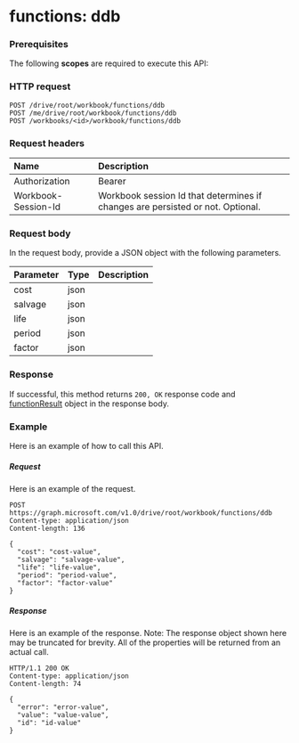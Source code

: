 # functions: ddb


### Prerequisites
The following **scopes** are required to execute this API: 
### HTTP request
<!-- { "blockType": "ignored" } -->
```http
POST /drive/root/workbook/functions/ddb
POST /me/drive/root/workbook/functions/ddb
POST /workbooks/<id>/workbook/functions/ddb

```
### Request headers
| Name       | Description|
|:---------------|:----------|
| Authorization  | Bearer <code>|
| Workbook-Session-Id  | Workbook session Id that determines if changes are persisted or not. Optional.|

### Request body
In the request body, provide a JSON object with the following parameters.

| Parameter	   | Type	|Description|
|:---------------|:--------|:----------|
|cost|json||
|salvage|json||
|life|json||
|period|json||
|factor|json||

### Response
If successful, this method returns `200, OK` response code and [functionResult](../resources/functionresult.md) object in the response body.

### Example
Here is an example of how to call this API.
##### Request
Here is an example of the request.
<!-- {
  "blockType": "request",
  "name": "functions_ddb"
}-->
```http
POST https://graph.microsoft.com/v1.0/drive/root/workbook/functions/ddb
Content-type: application/json
Content-length: 136

{
  "cost": "cost-value",
  "salvage": "salvage-value",
  "life": "life-value",
  "period": "period-value",
  "factor": "factor-value"
}
```

##### Response
Here is an example of the response. Note: The response object shown here may be truncated for brevity. All of the properties will be returned from an actual call.
<!-- {
  "blockType": "response",
  "truncated": true,
  "@odata.type": "microsoft.graph.functionResult"
} -->
```http
HTTP/1.1 200 OK
Content-type: application/json
Content-length: 74

{
  "error": "error-value",
  "value": "value-value",
  "id": "id-value"
}
```

<!-- uuid: 8fcb5dbc-d5aa-4681-8e31-b001d5168d79
2015-10-25 14:57:30 UTC -->
<!-- {
  "type": "#page.annotation",
  "description": "functions: ddb",
  "keywords": "",
  "section": "documentation",
  "tocPath": ""
}-->